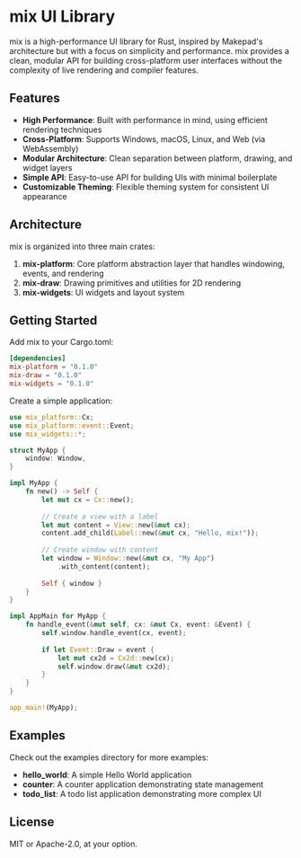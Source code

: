 # mix UI Library

mix is a high-performance UI library for Rust, inspired by Makepad's architecture but with a focus on simplicity and performance. mix provides a clean, modular API for building cross-platform user interfaces without the complexity of live rendering and compiler features.

## Features

- **High Performance**: Built with performance in mind, using efficient rendering techniques
- **Cross-Platform**: Supports Windows, macOS, Linux, and Web (via WebAssembly)
- **Modular Architecture**: Clean separation between platform, drawing, and widget layers
- **Simple API**: Easy-to-use API for building UIs with minimal boilerplate
- **Customizable Theming**: Flexible theming system for consistent UI appearance

## Architecture

mix is organized into three main crates:

1. **mix-platform**: Core platform abstraction layer that handles windowing, events, and rendering
2. **mix-draw**: Drawing primitives and utilities for 2D rendering
3. **mix-widgets**: UI widgets and layout system

## Getting Started

Add mix to your Cargo.toml:

```toml
[dependencies]
mix-platform = "0.1.0"
mix-draw = "0.1.0"
mix-widgets = "0.1.0"
```

Create a simple application:

```rust
use mix_platform::Cx;
use mix_platform::event::Event;
use mix_widgets::*;

struct MyApp {
    window: Window,
}

impl MyApp {
    fn new() -> Self {
        let mut cx = Cx::new();
        
        // Create a view with a label
        let mut content = View::new(&mut cx);
        content.add_child(Label::new(&mut cx, "Hello, mix!"));
        
        // Create window with content
        let window = Window::new(&mut cx, "My App")
            .with_content(content);
        
        Self { window }
    }
}

impl AppMain for MyApp {
    fn handle_event(&mut self, cx: &mut Cx, event: &Event) {
        self.window.handle_event(cx, event);
        
        if let Event::Draw = event {
            let mut cx2d = Cx2d::new(cx);
            self.window.draw(&mut cx2d);
        }
    }
}

app_main!(MyApp);
```

## Examples

Check out the examples directory for more examples:

- **hello_world**: A simple Hello World application
- **counter**: A counter application demonstrating state management
- **todo_list**: A todo list application demonstrating more complex UI

## License

MIT or Apache-2.0, at your option.
